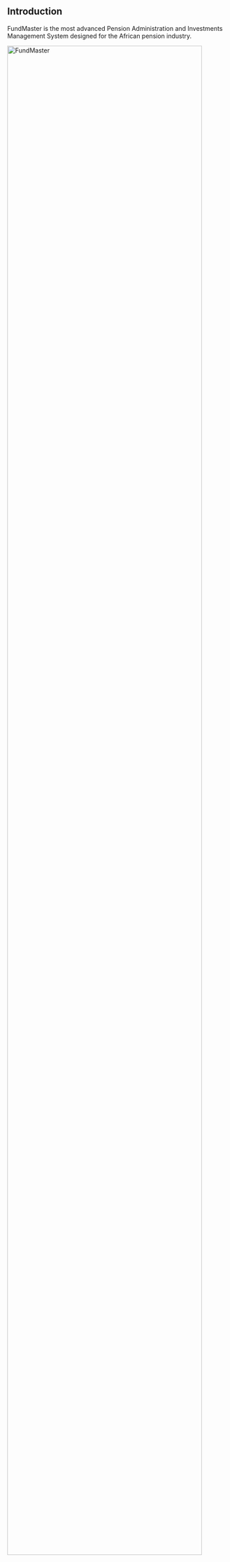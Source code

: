 ## Introduction

FundMaster is the most advanced Pension Administration and Investments Management System designed for the African
pension industry.


<img  alt="FundMaster" width="94%" height="auto"  class="center"  src="../media/landingpage.png"> 

